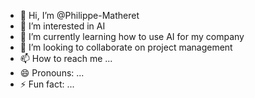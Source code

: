 - 👋 Hi, I’m @Philippe-Matheret
- 👀 I’m interested in AI
- 🌱 I’m currently learning how to use AI for my company
- 💞️ I’m looking to collaborate on project management
- 📫 How to reach me ...
- 😄 Pronouns: ...
- ⚡ Fun fact: ...

<!---
Philippe-Matheret/Philippe-Matheret is a ✨ special ✨ repository because its `README.md` (this file) appears on your GitHub profile.
You can click the Preview link to take a look at your changes.
--->
